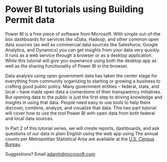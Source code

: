 # Power BI tutorials using Building Permit data

Power BI is a free piece of software from Microsoft.  With simple out-of-the box dashboards for services like oData, Hadoop, and other common open data sources (as well as commercial data sources like Salesforce, Google Analytics, and Dynamics) you can get insights from your data very quickly. It runs as a web service through a browser or as a desktop application.  While this tutorial will give you experience using both the desktop app as well as the sharing functionality of Power BI in the browser.

Data analysis using open government data has taken the center stage for everything from community organizing to starting or growing a business to crafting good public policy. Many government entities – federal, state, and local – have made open data a cornerstone of their transparency initiatives.  But opening data to the public is just the first step to driving knowledge and insights in using that data. People need easy to use tools to help them discover, combine, analyze, and visualize that data. This two part tutorial will cover how to use the tool Power BI with open data from both federal and local data sources.

In Part 2 of this tutorial series, we will create reports, dashboards, and ask questions of our data in plain English using the web app using The annual counts per Metropolitan Statistical Area are available at the [U.S. Census Bureau](https://www.census.gov/construction/bps/msaannual.html).

Suggestions? Email adamh@microsoft.com

